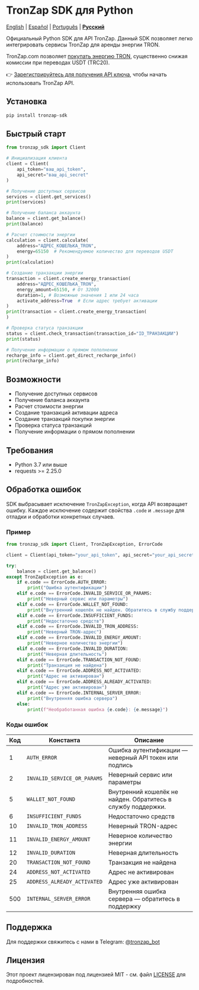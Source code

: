 # TronZap SDK для Python

[English](https://github.com/tron-energy-market/tronzap-sdk-python/blob/main/README.md) | [Español](https://github.com/tron-energy-market/tronzap-sdk-python/blob/main/README.es.md) | [Português](https://github.com/tron-energy-market/tronzap-sdk-python/blob/main/README.pt-br.md) | **[Русский](https://github.com/tron-energy-market/tronzap-sdk-python/blob/main/README.ru.md)**

Официальный Python SDK для API TronZap.
Данный SDK позволяет легко интегрировать сервисы TronZap для аренды энергии TRON.

TronZap.com позволяет [покупать энергию TRON](https://tronzap.com/), существенно снижая комиссии при переводах USDT (TRC20).

👉 [Зарегистрируйтесь для получения API ключа](https://tronzap.com), чтобы начать использовать TronZap API.

## Установка

```bash
pip install tronzap-sdk
```

## Быстрый старт

```python
from tronzap_sdk import Client

# Инициализация клиента
client = Client(
    api_token="ваш_api_token",
    api_secret="ваш_api_secret"
)

# Получение доступных сервисов
services = client.get_services()
print(services)

# Получение баланса аккаунта
balance = client.get_balance()
print(balance)

# Расчет стоимости энергии
calculation = client.calculate(
    address="АДРЕС_КОШЕЛЬКА_TRON",
    energy=65150  # Рекомендуемое количество для переводов USDT
)
print(calculation)

# Создание транзакции энергии
transaction = client.create_energy_transaction(
    address="АДРЕС_КОШЕЛЬКА_TRON",
    energy_amount=65150, # От 32000
    duration=1, # Возможные значения 1 или 24 часа
    activate_address=True  # Если адрес требует активации
)
print(transaction = client.create_energy_transaction(
)

# Проверка статуса транзакции
status = client.check_transaction(transaction_id="ID_ТРАНЗАКЦИИ")
print(status)

# Получение информации о прямом пополнении
recharge_info = client.get_direct_recharge_info()
print(recharge_info)
```

## Возможности

- Получение доступных сервисов
- Получение баланса аккаунта
- Расчет стоимости энергии
- Создание транзакций активации адреса
- Создание транзакций покупки энергии
- Проверка статуса транзакций
- Получение информации о прямом пополнении

## Требования

- Python 3.7 или выше
- requests >= 2.25.0

## Обработка ошибок

SDK выбрасывает исключение `TronZapException`, когда API возвращает ошибку. Каждое исключение содержит свойства `.code` и `.message` для отладки и обработки конкретных случаев.

### Пример

```python
from tronzap_sdk import Client, TronZapException, ErrorCode

client = Client(api_token="your_api_token", api_secret="your_api_secret")

try:
    balance = client.get_balance()
except TronZapException as e:
    if e.code == ErrorCode.AUTH_ERROR:
        print("Ошибка аутентификации")
    elif e.code == ErrorCode.INVALID_SERVICE_OR_PARAMS:
        print("Неверный сервис или параметры")
    elif e.code == ErrorCode.WALLET_NOT_FOUND:
        print("Внутренний кошелёк не найден. Обратитесь в службу поддержки.")
    elif e.code == ErrorCode.INSUFFICIENT_FUNDS:
        print("Недостаточно средств")
    elif e.code == ErrorCode.INVALID_TRON_ADDRESS:
        print("Неверный TRON-адрес")
    elif e.code == ErrorCode.INVALID_ENERGY_AMOUNT:
        print("Неверное количество энергии")
    elif e.code == ErrorCode.INVALID_DURATION:
        print("Неверная длительность")
    elif e.code == ErrorCode.TRANSACTION_NOT_FOUND:
        print("Транзакция не найдена")
    elif e.code == ErrorCode.ADDRESS_NOT_ACTIVATED:
        print("Адрес не активирован")
    elif e.code == ErrorCode.ADDRESS_ALREADY_ACTIVATED:
        print("Адрес уже активирован")
    elif e.code == ErrorCode.INTERNAL_SERVER_ERROR:
        print("Внутренняя ошибка сервера")
    else:
        print(f"Необработанная ошибка {e.code}: {e.message}")
```

### Коды ошибок

| Код  | Константа                      | Описание |
|------|--------------------------------|----------|
| 1    | `AUTH_ERROR`                  | Ошибка аутентификации — неверный API токен или подпись |
| 2    | `INVALID_SERVICE_OR_PARAMS`  | Неверный сервис или параметры |
| 5    | `WALLET_NOT_FOUND`           | Внутренний кошелёк не найден. Обратитесь в службу поддержки. |
| 6    | `INSUFFICIENT_FUNDS`         | Недостаточно средств |
| 10   | `INVALID_TRON_ADDRESS`       | Неверный TRON-адрес |
| 11   | `INVALID_ENERGY_AMOUNT`      | Неверное количество энергии |
| 12   | `INVALID_DURATION`           | Неверная длительность |
| 20   | `TRANSACTION_NOT_FOUND`      | Транзакция не найдена |
| 24   | `ADDRESS_NOT_ACTIVATED`      | Адрес не активирован |
| 25   | `ADDRESS_ALREADY_ACTIVATED`  | Адрес уже активирован |
| 500  | `INTERNAL_SERVER_ERROR`      | Внутренняя ошибка сервера — обратитесь в поддержку |

## Поддержка

Для поддержки свяжитесь с нами в Telegram: [@tronzap_bot](https://t.me/tronzap_bot)

## Лицензия

Этот проект лицензирован под лицензией MIT - см. файл [LICENSE](LICENSE) для подробностей.